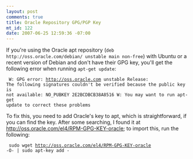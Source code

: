 ```yaml
--- 
layout: post
comments: true
title: Oracle Repository GPG/PGP Key
mt_id: 122
date: 2007-06-25 12:59:36 -07:00
---
```

If you're using the Oracle apt repository (`deb http://oss.oracle.com/debian/ unstable main non-free`) with Ubuntu or a recent version of Debian and don't have their GPG key, you'll get the following error when running `apt-get update`:

<code><pre>
W: GPG error: http://oss.oracle.com unstable Release: The following signatures couldn't be verified because the public key is not available: NO_PUBKEY 2E2BCDBCB38A8516
W: You may want to run apt-get update to correct these problems
</pre></code>

To fix this, you need to add Oracle's key to apt, which is straightforward, if you can find the key.  After some searching, I found it at http://oss.oracle.com/el4/RPM-GPG-KEY-oracle; to import this, run the following:

<code><pre>
sudo wget http://oss.oracle.com/el4/RPM-GPG-KEY-oracle -O- | sudo apt-key add -
</pre></code>
